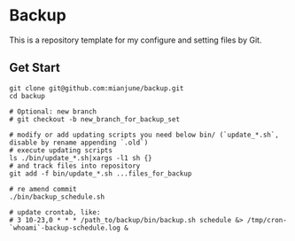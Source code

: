 # Backup
This is a repository template for my configure and setting files by Git.


## Get Start
```console
git clone git@github.com:mianjune/backup.git
cd backup

# Optional: new branch
# git checkout -b new_branch_for_backup_set

# modify or add updating scripts you need below bin/ (`update_*.sh`, disable by rename appending `.old`)
# execute updating scripts
ls ./bin/update_*.sh|xargs -l1 sh {}
# and track files into repository
git add -f bin/update_*.sh ...files_for_backup

# re amend commit
./bin/backup_schedule.sh

# update crontab, like:
# 3 10-23,0 * * * /path_to/backup/bin/backup.sh schedule &> /tmp/cron-`whoami`-backup-schedule.log &
```

